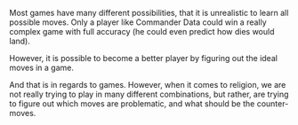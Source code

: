 Most games have many different possibilities, that it is unrealistic to learn all possible moves. Only a player like Commander Data could win a really complex game with full accuracy (he could even predict how dies would land).

However, it is possible to become a better player by figuring out the ideal moves in a game.


And that is in regards to games. However, when it comes to religion, we are not really trying to play in many different combinations, but rather, are trying to figure out which moves are problematic, and what should be the counter-moves.